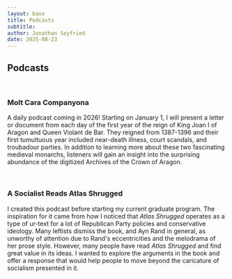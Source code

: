 ```yaml
---
layout: base
title: Podcasts
subtitle: 
author: Jonathan Seyfried
date: 2025-08-23
---
```


## Podcasts
<br style="clear: both">

### Molt Cara Companyona
A daily podcast coming in 2026! Starting on January 1, I will present a letter or document from each day of the first year of the reign of King Joan I of Aragon and Queen Violant de Bar. They reigned from 1387-1396 and their first tumultuous year included near-death illness, court scandals, and troubadour parties. In addition to learning more about these two fascinating medieval monarchs, listeners will gain an insight into the surprising abundance of the digitized Archives of the Crown of Aragon.

<br style="clear: both">

### A Socialist Reads Atlas Shrugged
I created this podcast before starting my current graduate program. The inspiration for it came from how I noticed that *Atlas Shrugged* operates as a type of ur-text for a lot of Republican Party policies and conservative ideology. Many leftists dismiss the book, and Ayn Rand in general, as unworthy of attention due to Rand's eccentricities and the melodrama of her prose style. However, many people have read *Atlas Shrugged* and find great value in its ideas. I wanted to explore the arguments in the book and offer a response that would help people to move beyond the caricature of socialism presented in it. 

<div id='buzzsprout-large-player'></div><script type='text/javascript' charset='utf-8' src='https://www.buzzsprout.com/1933058.js?container_id=buzzsprout-large-player&player=large&order=date'></script>
